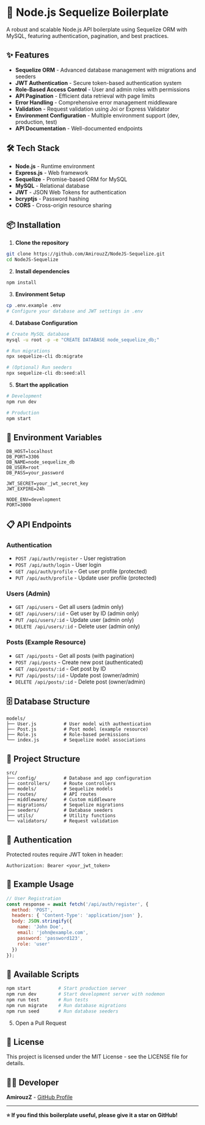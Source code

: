 # 🚀 Node.js Sequelize Boilerplate

A robust and scalable Node.js API boilerplate using Sequelize ORM with MySQL, featuring authentication, pagination, and best practices.

## ✨ Features

- **Sequelize ORM** - Advanced database management with migrations and seeders
- **JWT Authentication** - Secure token-based authentication system
- **Role-Based Access Control** - User and admin roles with permissions
- **API Pagination** - Efficient data retrieval with page limits
- **Error Handling** - Comprehensive error management middleware
- **Validation** - Request validation using Joi or Express Validator
- **Environment Configuration** - Multiple environment support (dev, production, test)
- **API Documentation** - Well-documented endpoints

## 🛠️ Tech Stack

- **Node.js** - Runtime environment
- **Express.js** - Web framework
- **Sequelize** - Promise-based ORM for MySQL
- **MySQL** - Relational database
- **JWT** - JSON Web Tokens for authentication
- **bcryptjs** - Password hashing
- **CORS** - Cross-origin resource sharing

## 📦 Installation

1. **Clone the repository**
```bash
git clone https://github.com/AmirouzZ/NodeJS-Sequelize.git
cd NodeJS-Sequelize
```

2. **Install dependencies**
```bash
npm install
```

3. **Environment Setup**
```bash
cp .env.example .env
# Configure your database and JWT settings in .env
```

4. **Database Configuration**
```bash
# Create MySQL database
mysql -u root -p -e "CREATE DATABASE node_sequelize_db;"

# Run migrations
npx sequelize-cli db:migrate

# (Optional) Run seeders
npx sequelize-cli db:seed:all
```

5. **Start the application**
```bash
# Development
npm run dev

# Production
npm start
```

## 🔧 Environment Variables

```env
DB_HOST=localhost
DB_PORT=3306
DB_NAME=node_sequelize_db
DB_USER=root
DB_PASS=your_password

JWT_SECRET=your_jwt_secret_key
JWT_EXPIRE=24h

NODE_ENV=development
PORT=3000
```

## 📋 API Endpoints

### Authentication
- `POST /api/auth/register` - User registration
- `POST /api/auth/login` - User login
- `GET /api/auth/profile` - Get user profile (protected)
- `PUT /api/auth/profile` - Update user profile (protected)

### Users (Admin)
- `GET /api/users` - Get all users (admin only)
- `GET /api/users/:id` - Get user by ID (admin only)
- `PUT /api/users/:id` - Update user (admin only)
- `DELETE /api/users/:id` - Delete user (admin only)

### Posts (Example Resource)
- `GET /api/posts` - Get all posts (with pagination)
- `POST /api/posts` - Create new post (authenticated)
- `GET /api/posts/:id` - Get post by ID
- `PUT /api/posts/:id` - Update post (owner/admin)
- `DELETE /api/posts/:id` - Delete post (owner/admin)

## 🗄️ Database Structure

```
models/
├── User.js          # User model with authentication
├── Post.js          # Post model (example resource)
├── Role.js          # Role-based permissions
└── index.js         # Sequelize model associations
```

## 📁 Project Structure

```
src/
├── config/          # Database and app configuration
├── controllers/     # Route controllers
├── models/          # Sequelize models
├── routes/          # API routes
├── middleware/      # Custom middleware
├── migrations/      # Sequelize migrations
├── seeders/         # Database seeders
├── utils/           # Utility functions
└── validators/      # Request validation
```

## 🔐 Authentication

Protected routes require JWT token in header:
```http
Authorization: Bearer <your_jwt_token>
```

## 🚀 Example Usage

```javascript
// User Registration
const response = await fetch('/api/auth/register', {
  method: 'POST',
  headers: { 'Content-Type': 'application/json' },
  body: JSON.stringify({
    name: 'John Doe',
    email: 'john@example.com',
    password: 'password123',
    role: 'user'
  })
});
```

## 📝 Available Scripts

```bash
npm start          # Start production server
npm run dev        # Start development server with nodemon
npm run test       # Run tests
npm run migrate    # Run database migrations
npm run seed       # Run database seeders
```
5. Open a Pull Request

## 📄 License

This project is licensed under the MIT License - see the LICENSE file for details.

## 👨‍💻 Developer

**AmirouzZ** - [GitHub Profile](https://github.com/AmirouzZ)

---

**⭐ If you find this boilerplate useful, please give it a star on GitHub!**
